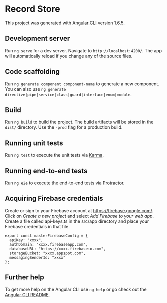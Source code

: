 # Record Store

This project was generated with [Angular CLI](https://github.com/angular/angular-cli) version 1.6.5.

## Development server

Run `ng serve` for a dev server. Navigate to `http://localhost:4200/`. The app will automatically reload if you change any of the source files.

## Code scaffolding

Run `ng generate component component-name` to generate a new component. You can also use `ng generate directive|pipe|service|class|guard|interface|enum|module`.

## Build

Run `ng build` to build the project. The build artifacts will be stored in the `dist/` directory. Use the `-prod` flag for a production build.

## Running unit tests

Run `ng test` to execute the unit tests via [Karma](https://karma-runner.github.io).

## Running end-to-end tests

Run `ng e2e` to execute the end-to-end tests via [Protractor](http://www.protractortest.org/).

## Acquiring Firebase credentials

Create or sign to your Firebase account at https://firebase.google.com/. Click on _Create a new project_ and select _Add Firebase to your web app_. Create a file called api-keys.ts in the src/app directory and place your Firebase credentials in that file.

    export const masterFirebaseConfig = {  
      apiKey: "xxxx",  
      authDomain: "xxxx.firebaseapp.com",  
      databaseURL: "https://xxxx.firebaseio.com",  
      storageBucket: "xxxx.appspot.com",    
      messagingSenderId: "xxxx"  
    };

## Further help

To get more help on the Angular CLI use `ng help` or go check out the [Angular CLI README](https://github.com/angular/angular-cli/blob/master/README.md).
